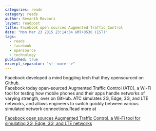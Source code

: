 ```yaml
---
categories: reads
category: reads
author: Revanth Revoori
layout: readpost
title: Facebook open sources Augmented Traffic Control
date: "Mon Mar 23 2015 23:14:34 GMT+0530 (IST)"
tags: 
  - reads
  - facebook
  - opensource
  - technology
published: true
excerpt_separator: "<!--more-->"
---
```



<p>Facebook developed a mind boggling tech that they opensourced on Github.<br>Facebook today open-sourced Augmented Traffic Control (ATC), a Wi-Fi tool for testing how mobile phones and their apps handle networks of varying strength, over on GitHub. ATC simulates 2G, Edge, 3G, and LTE networks, and allows engineers to switch quickly between various simulated network connections.Read more at<br></p>

<a class="embedly-card" href="http://venturebeat.com/2015/03/23/facebook-open-sources-augmented-traffic-control-a-wi-fi-tool-for-simulating-2g-edge-3g-and-lte-networks/">Facebook open sources Augmented Traffic Control, a Wi-Fi tool for simulating 2G, Edge, 3G, and LTE networks  <i class="fa fa-external-link"></i></a>
<!--more-->
